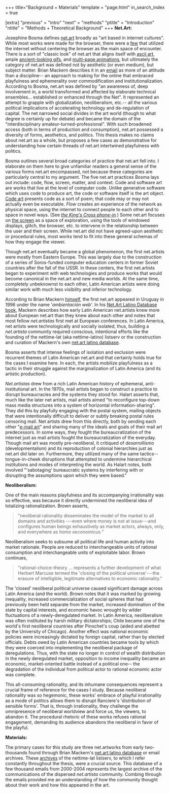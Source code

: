 +++
title="Background + Materials"
template = "page.html"
in_search_index = true

[extra]
"previous" = "intro"
"next" = "methods"
"ptitle" = "Introduction"
"ntitle" = "Methods + Theoretical Background"
+++
**Net.Art:**

Josephine Bosma defines [net.art](https://en.wikipedia.org/wiki/Net.art) broadly as "art based in internet cultures". While most works were made for the browser, there were a [few](http://artelectronicmedia.com/artwork/kings-cross-phone-in) that utilized the internet without centering the browser as the main space of encounter. There is a sort of "classic look" of net.art that aligns itself with [ascii art](http://netart.org.uy/vintage/#), ample [ancient-looking gifs](https://gifcities.org/), and [multi-page animations](http://unosunosyunosceros.com/count/MD/index.html), but ultimately the category of net.art was defined not by aesthetic (or even medium), but subject matter. Brian Mackern describes it in an [email](https://nettime.org/Lists-Archives/nettime-lat-0303/msg00021.html) as more of an attitude than a discipline-- an approach to making for the online that embraced playfulness and ephemerality over commodification and institutionalization. According to Bosma, net.art was defined by "an awareness of, deep involvement in, a world transformed and affected by elaborate technical ensembles... established or enhanced through the Net". It represented an attempt to grapple with globalization, neoliberalism, etc.-- all the various political implications of accelerating technology and de-regulation of capital. The net narrowed social divides in the art world (though to what degree is certainly up for debate) and became the domain of the "interdisciplinary amateur-turned-professional". With such broadened access (both in terms of production and consumption), net.art possessed a diversity of forms, aesthetics, and politics. This thesis makes no claims about net.art as a whole, but proposes a few cases as demonstrative for understanding how certain threads of net.art intertwined playfulness with politics.

Bosma outlines several broad categories of practice that net.art fell into. I elaborate on them here to give unfamiliar readers a general sense of the various forms net.art encompassed, not because these categories are particularly central to my argument. The five net.art practices Bosma lays out include: code, flow, screen, matter, and context. Code and software art are works that live at the level of computer code. Unlike generative software which uses code to produce art, the code or software itself is the art object. [Code art](https://nettime.org/Lists-Archives/nettime-lat-0303/msg00005.html) presents code as a sort of poem; that code may or may not actually even be executable. *Flow* creates an experience of the network as physical space, using the internet to connect people to each other and to space in novel ways. (See [*the King's Cross phone-in*](https://en.wikipedia.org/wiki/Heath_Bunting#King's_Cross_Phone-In).) Some net.art focuses on [the screen](http://archive.rhizome.org/anthology/epithelia.html) as a space of exploration, using the tools of windowed displays, glitch, the browser, etc. to intervene in the relationship between the user and their screen. While net.art did not have agreed-upon aesthetic or procedural rules, most works tend to fit into these general schemas of how they engage the viewer.

Though net.art eventually became a global phenomenon, the first net.artists were mostly from Eastern Europe. This was largely due to the construction of a series of Soros-funded computer education centers in former Soviet countries after the fall of the USSR. In these centers, the first net.artists began to experiment with web technologies and produce works that would become canonical in the net.art and new media worlds. At the same time, completely unbeknownst to each other, Latin American artists were doing similar work with much less visibility and inferior technology.

According to Brian Mackern [himself](https://nettime.org/Lists-Archives/nettime-lat-0303/msg00049.html), the first net.art appeared in Uruguay in 1996 under the name '*ambientación web*'. In his [Net.Art Latino Database book](http://podrida.netart.org.uy/sipad/NETART_LATINO_DATABASE.pdf), Mackern describes how early Latin American net.artists knew more about European net.art than they knew about each other and notes that most fellow *net.artistas* first met at European conferences. In Latin America, net artists were technologically and socially isolated, thus, building a *net.artista* community required conscious, intentional efforts like the founding of the nettime-lat (aka nettime-latino) listserv or the construction and curation of Mackern's own [net.art latino database](http://netart.org.uy/latino/index.html).

Bosma asserts that intense feelings of isolation and exclusion were recurrent themes of Latin American net.art and that certainly holds true for the cases I examine here. In each, the artists mobilize playfulness as a tactic in their struggle against the marginalization of Latin America (and its artistic production).

*Net.artistas* drew from a rich Latin American history of ephemeral, anti-institutional art. In the 1970s, mail artists began to construct a practice to disrupt bureaucracies and the systems they stood for. Halart asserts that, much like the later net artists, mail artists aimed "to reconfigure top-down mass media structures into a system of horizontal information-sharing". They did this by playfully engaging with the postal system, mailing objects that were intentionally difficult to deliver or subtly breaking postal rules censoring mail. Net artists drew from this directly, both by sending each other "[e-mail art](https://nettime.org/Lists-Archives/nettime-lat-0010/msg00033.html)" and sharing many of the ideals and goals of their mail art predecessors. In some ways, they fought the bureaucratization of the internet just as mail artists fought the bureaucratization of the everyday. Though mail art was mostly pre-neoliberal, it critiqued of *desarrollismo* (developmentalism) and its reproduction of colonial hierarchies just as net.art did later on. Furthermore, they utilized many of the same tactics-- tongue-in-cheek disruptions that attempted to undermine hierarchical institutions and modes of interpreting the world. As Halart notes, both involved "'sabotaging' bureaucratic systems by interfering with or disrupting the assumptions upon which they were based."

**Neoliberalism:**

One of the main reasons playfulness and its accompanying irrationality was so effective, was because it directly undermined the neoliberal idea of totalizing rationalization. Brown asserts,

> "neoliberal rationality disseminates the model of the market to all domains and activities ---even where money is not at issue---and configures human beings exhaustively as market actors, always, only, and everywhere as *homo oeconomicus.*"

Neoliberalism seeks to subsume all political life and human activity into market rationale. People are reduced to interchangeable units of rational consumption and interchangeable units of exploitable labor. Brown continues,

> "rational-choice-theory ... represents a further development of what Herbert Marcuse termed the 'closing of the political universe'---the erasure of intelligible, legitimate alternatives to economic rationality."

The 'closed' neoliberal political universe caused significant damage across Latin America (and the world). Brown notes that it was marked by growing inequality, increased commercialization of social spheres that had previously been held separate from the market, increased domination of the state by capital interests, and economic havoc wrought by wilder fluctuations of a newly-deregulated market. In Latin America, neoliberalism was often instituted by harsh military dictatorships; Chile became one of the world's first neoliberal countries after Pinochet's coup (aided and abetted by the University of Chicago). Another effect was national economic policies were increasingly dictated by foreign capital, rather than by elected officials. Debts owed by Latin American countries became tools by which they were coerced into implementing the neoliberal package of deregulations. Thus, with the state no longer in control of wealth distribution in the newly deregulated market, opposition to income inequality became an economic, market-oriented battle instead of a political one-- the degradation of the individual from political actor to rational economic actor was complete.

This all-consuming rationality, and its inhumane consequences represent a crucial frame of reference for the cases I study. Because neoliberal rationality was so hegemonic, these works' embrace of playful irrationality as a mode of politics allows them to disrupt Ranciere's 'distribution of sensible forms'. That is, through irrationality, they challenge the omnipresence of neoliberal worldview and force us, the viewers, to abandon it. The procedural rhetoric of these works refuses rational engagement, demanding its audience abandons the neoliberal in favor of the playful.

**Materials:**

The primary cases for this study are three net.artworks from early two-thousands found through Brian Mackern's [net.art latino database](http://netart.org.uy/latino/index.html) or email archives. These [archives](https://nettime.org/Lists-Archives/) of the nettime-lat listserv, to which I refer constantly throughout the thesis, were a crucial source. This database of a few thousand emails from 2000-2004 represents the largest archive of the communications of the dispersed *net.artista* community. Combing through the emails provided me an understanding of how the community thought about their work and how this appeared in the art.